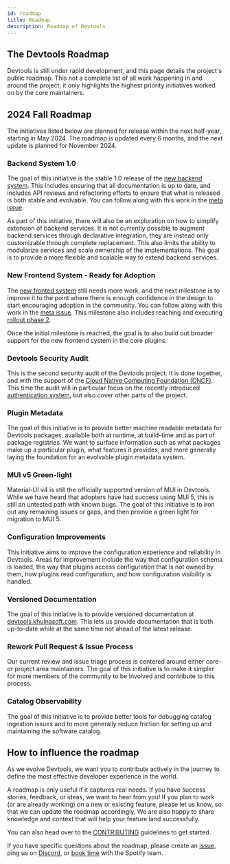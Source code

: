 ```yaml
---
id: roadmap
title: Roadmap
description: Roadmap of Devtools
---
```


## The Devtools Roadmap

Devtools is still under rapid development, and this page details the project's
public roadmap. This not a complete list of all work happening in and around the
project, it only highlights the highest priority initiatives worked on by the
core maintainers.

## 2024 Fall Roadmap

The initiatives listed below are planned for release within the next half-year, starting in May 2024. The roadmap is updated every 6 months, and the next update is planned for November 2024.

### Backend System 1.0

The goal of this initiative is the stable 1.0 release of the [new backend system](../backend-system/index.md).
This includes ensuring that all documentation is up to date, and includes API
reviews and refactoring efforts to ensure that what is released is both stable
and evolvable. You can follow along with this work in the [meta issue](https://github.com/khulnasoft/devtools/issues/24493).

As part of this initiative, there will also be an exploration on how to
simplify extension of backend services. It is not currently possible to augment
backend services through declarative integration, they are instead only
customizable through complete replacement. This also limits the ability to
modularize services and scale ownership of the implementations. The goal is to
provide a more flexible and scalable way to extend backend services.

### New Frontend System - Ready for Adoption

The [new fronted system](../frontend-system/index.md) still needs more work, and
the next milestone is to improve it to the point where there is enough
confidence in the design to start encouraging adoption in the community. You can
follow along with this work in the [meta issue](https://github.com/khulnasoft/devtools/issues/19545).
This milestone also includes reaching and executing [rollout phase 2](https://github.com/khulnasoft/devtools/issues/19545#issuecomment-1766069146).

Once the initial milestone is reached, the goal is to also build out broader
support for the new frontend system in the core plugins.

### Devtools Security Audit

This is the second security audit of the Devtools project. It is done together,
and with the support of the [Cloud Native Computing Foundation (CNCF)](https://www.cncf.io/).
This time the audit will in particular focus on the recently introduced
[authentication system](https://github.com/khulnasoft/devtools/tree/master/beps/0003-auth-architecture-evolution),
but also cover other parts of the project.

### Plugin Metadata

The goal of this initiative is to provide better machine readable metadata for
Devtools packages, available both at runtime, at build-time and as part of
package registries. We want to surface information such as what packages make up
a particular plugin, what features it provides, and more generally laying the
foundation for an evolvable plugin metadata system.

### MUI v5 Green-light

Material-UI v4 is still the officially supported version of MUI in Devtools.
While we have heard that adopters have had success using MUI 5, this is still an
untested path with known bugs. The goal of this initiative is to iron out any
remaining issues or gaps, and then provide a green light for migration to MUI 5.

### Configuration Improvements

This initiative aims to improve the configuration experience and reliability in
Devtools. Areas for improvement include the way that configuration schema is
loaded, the way that plugins access configuration that is not owned by them, how
plugins read configuration, and how configuration visibility is handled.

### Versioned Documentation

The goal of this initiative is to provide versioned documentation at
[devtools.khulnasoft.com](https://devtools.khulnasoft.com). This lets us provide documentation that is
both up-to-date while at the same time not ahead of the latest release.

### Rework Pull Request & Issue Process

Our current review and issue triage process is centered around either core- or
project area maintainers. The goal of this initiative is to make it simpler for
more members of the community to be involved and contribute to this process.

### Catalog Observability

The goal of this initiative is to provide better tools for debugging catalog
ingestion issues and to more generally reduce friction for setting up and
maintaining the software catalog.

## How to influence the roadmap

As we evolve Devtools, we want you to contribute actively in the journey to
define the most effective developer experience in the world.

A roadmap is only useful if it captures real needs. If you have success stories,
feedback, or ideas, we want to hear from you! If you plan to work (or are
already working) on a new or existing feature, please let us know, so that we
can update the roadmap accordingly. We are also happy to share knowledge and
context that will help your feature land successfully.

You can also head over to the
[CONTRIBUTING](https://github.com/khulnasoft/devtools/blob/master/CONTRIBUTING.md)
guidelines to get started.

If you have specific questions about the roadmap, please create an
[issue](https://github.com/khulnasoft/devtools/issues/new/choose), ping us on
[Discord](https://discord.gg/devtools-687207715902193673), or [book time](https://info.devtools.spotify.com/office-hours) with the Spotify team.
